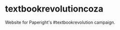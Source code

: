 textbookrevolutioncoza
======================

Website for Paperight's #textbookrevolution campaign.
